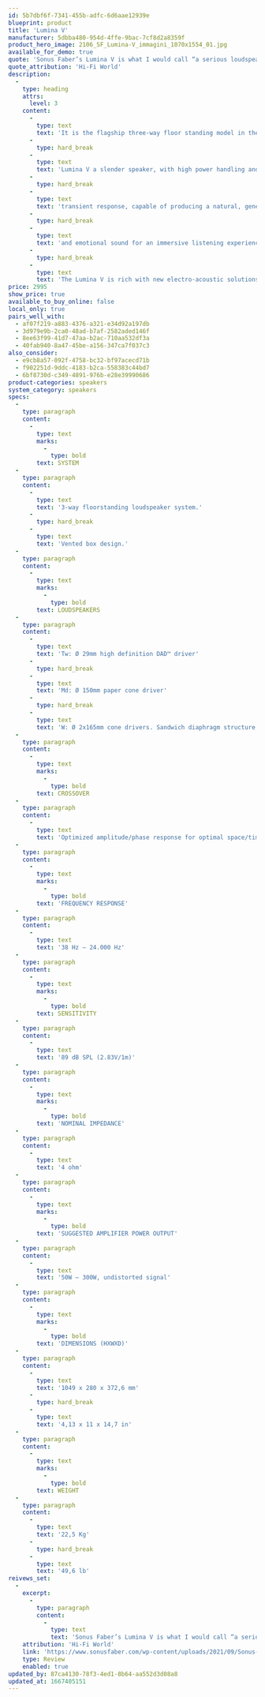 ```yaml
---
id: 5b7dbf6f-7341-455b-adfc-6d6aae12939e
blueprint: product
title: 'Lumina V'
manufacturer: 5dbba480-954d-4ffe-9bac-7cf8d2a8359f
product_hero_image: 2106_SF_Lumina-V_immagini_1070x1554_01.jpg
available_for_demo: true
quote: 'Sonus Faber’s Lumina V is what I would call “a serious loudspeaker”'
quote_attribution: 'Hi-Fi World'
description:
  -
    type: heading
    attrs:
      level: 3
    content:
      -
        type: text
        text: 'It is the flagship three-way floor standing model in the collection.'
      -
        type: hard_break
      -
        type: text
        text: 'Lumina V a slender speaker, with high power handling and fast'
      -
        type: hard_break
      -
        type: text
        text: 'transient response, capable of producing a natural, generous'
      -
        type: hard_break
      -
        type: text
        text: 'and emotional sound for an immersive listening experience.'
      -
        type: hard_break
      -
        type: text
        text: 'The Lumina V is rich with new electro-acoustic solutions.'
price: 2995
show_price: true
available_to_buy_online: false
local_only: true
pairs_well_with:
  - af07f219-a883-4376-a321-e34d92a197db
  - 3d979e9b-2ca0-48ad-b7af-2582aded146f
  - 8ee63f99-41d7-47aa-b2ac-710aa532df3a
  - 40fab940-8a47-45be-a156-347ca7f037c3
also_consider:
  - e9cb8a57-092f-4758-bc32-bf97acecd71b
  - f902251d-9ddc-4183-b2ca-558383c44bd7
  - 6bf8730d-c349-4891-976b-e28e39990686
product-categories: speakers
system_category: speakers
specs:
  -
    type: paragraph
    content:
      -
        type: text
        marks:
          -
            type: bold
        text: SYSTEM
  -
    type: paragraph
    content:
      -
        type: text
        text: '3-way floorstanding loudspeaker system.'
      -
        type: hard_break
      -
        type: text
        text: 'Vented box design.'
  -
    type: paragraph
    content:
      -
        type: text
        marks:
          -
            type: bold
        text: LOUDSPEAKERS
  -
    type: paragraph
    content:
      -
        type: text
        text: 'Tw: Ø 29mm high definition DAD™ driver'
      -
        type: hard_break
      -
        type: text
        text: 'Md: Ø 150mm paper cone driver'
      -
        type: hard_break
      -
        type: text
        text: 'W: Ø 2x165mm cone drivers. Sandwich diaphragm structure'
  -
    type: paragraph
    content:
      -
        type: text
        marks:
          -
            type: bold
        text: CROSSOVER
  -
    type: paragraph
    content:
      -
        type: text
        text: 'Optimized amplitude/phase response for optimal space/time performance “Hybrid IFF-Paracross solution”. Crossover frequencies: 260 and 2600 Hz.'
  -
    type: paragraph
    content:
      -
        type: text
        marks:
          -
            type: bold
        text: 'FREQUENCY RESPONSE'
  -
    type: paragraph
    content:
      -
        type: text
        text: '38 Hz – 24.000 Hz'
  -
    type: paragraph
    content:
      -
        type: text
        marks:
          -
            type: bold
        text: SENSITIVITY
  -
    type: paragraph
    content:
      -
        type: text
        text: '89 dB SPL (2.83V/1m)'
  -
    type: paragraph
    content:
      -
        type: text
        marks:
          -
            type: bold
        text: 'NOMINAL IMPEDANCE'
  -
    type: paragraph
    content:
      -
        type: text
        text: '4 ohm'
  -
    type: paragraph
    content:
      -
        type: text
        marks:
          -
            type: bold
        text: 'SUGGESTED AMPLIFIER POWER OUTPUT'
  -
    type: paragraph
    content:
      -
        type: text
        text: '50W – 300W, undistorted signal'
  -
    type: paragraph
    content:
      -
        type: text
        marks:
          -
            type: bold
        text: 'DIMENSIONS (HXWXD)'
  -
    type: paragraph
    content:
      -
        type: text
        text: '1049 x 280 x 372,6 mm'
      -
        type: hard_break
      -
        type: text
        text: '4,13 x 11 x 14,7 in'
  -
    type: paragraph
    content:
      -
        type: text
        marks:
          -
            type: bold
        text: WEIGHT
  -
    type: paragraph
    content:
      -
        type: text
        text: '22,5 Kg'
      -
        type: hard_break
      -
        type: text
        text: '49,6 lb'
reivews_set:
  -
    excerpt:
      -
        type: paragraph
        content:
          -
            type: text
            text: 'Sonus Faber’s Lumina V is what I would call “a serious loudspeaker”. With a seductively natural sound that comes from organic, well damped cone materials, plus a good stab at tonal accuracy, the Lumina V came across as easily engaging. It had great insight, giving atmospheric sound with vocals, plus enormously powerful bass that added prodigious weight. With high sensitivity little power is needed – think 40W or so – so the Lumina V ticks all boxes. This is a loudspeaker that you should hear first, before others, as it sets standards.'
    attribution: 'Hi-Fi World'
    link: 'https://www.sonusfaber.com/wp-content/uploads/2021/09/Sonus-Faber-Lumina-V_Oct21.pdf'
    type: Review
    enabled: true
updated_by: 87ca4130-78f3-4ed1-8b64-aa552d3d08a8
updated_at: 1667405151
---
```

